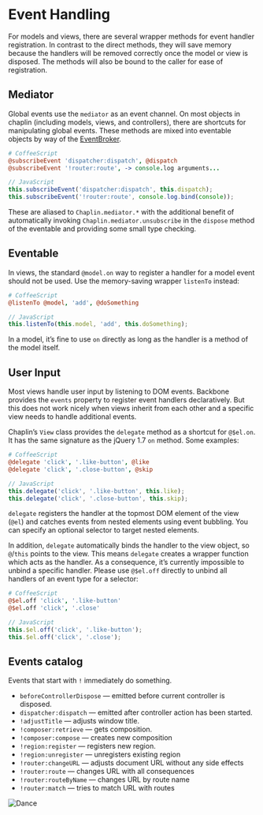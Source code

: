 # Event Handling

For models and views, there are several wrapper methods for event handler registration.
In contrast to the direct methods, they will save memory because the handlers will
be removed correctly once the model or view is disposed. The methods will also be bound
to the caller for ease of registration.

## Mediator

Global events use the `mediator` as an event channel. On most objects
in chaplin (including models, views, and controllers), there are shortcuts
for manipulating global events. These methods are mixed into eventable objects by way of the [EventBroker][].

[EventBroker]: https://github.com/chaplinjs/chaplin/blob/master/docs/chaplin.event_broker.md

```coffeescript
# CoffeeScript
@subscribeEvent 'dispatcher:dispatch', @dispatch
@subscribeEvent '!router:route', -> console.log arguments...
```

```javascript
// JavaScript
this.subscribeEvent('dispatcher:dispatch', this.dispatch);
this.subscribeEvent('!router:route', console.log.bind(console));
```

These are aliased to `Chaplin.mediator.*` with the additional benefit of automatically
invoking `Chaplin.mediator.unsubscribe` in the `dispose` method of the eventable and providing some small
type checking.

## Eventable

In views, the standard `@model.on` way to register a handler for a model event should not be used. Use the memory-saving wrapper `listenTo` instead:

```coffeescript
# CoffeeScript
@listenTo @model, 'add', @doSomething
```

```javascript
// JavaScript
this.listenTo(this.model, 'add', this.doSomething);
```

In a model, it’s fine to use `on` directly as long as the handler is a method of the model itself.

## User Input

Most views handle user input by listening to DOM events. Backbone provides the `events` property to register event handlers declaratively. But this does not work nicely when views inherit from each other and a specific view needs to handle additional events.

Chaplin’s `View` class provides the `delegate` method as a shortcut for `@$el.on`. It has the same signature as the jQuery 1.7 `on` method. Some examples:

```coffeescript
# CoffeeScript
@delegate 'click', '.like-button', @like
@delegate 'click', '.close-button', @skip
```

```javascript
// JavaScript
this.delegate('click', '.like-button', this.like);
this.delegate('click', '.close-button', this.skip);
```

`delegate` registers the handler at the topmost DOM element of the view (`@el`) and catches events from nested elements using event bubbling. You can specify an optional selector to target nested elements.

In addition, `delegate` automatically binds the handler to the view object, so `@`/`this` points to the view. This means `delegate` creates a wrapper function which acts as the handler. As a consequence, it’s currently impossible to unbind a specific handler. Please use `@$el.off` directly to unbind all handlers of an event type for a selector:

```coffeescript
# CoffeeScript
@$el.off 'click', '.like-button'
@$el.off 'click', '.close'
```

```javascript
// JavaScript
this.$el.off('click', '.like-button');
this.$el.off('click', '.close');
```

## Events catalog

Events that start with `!` immediately do something.

* `beforeControllerDispose` — emitted before current controller is disposed.
* `dispatcher:dispatch` — emitted after controller action has been started.
* `!adjustTitle` — adjusts window title.
* `!composer:retrieve` — gets composition.
* `!composer:compose` — creates new composition
* `!region:register` — registers new region.
* `!region:unregister` — unregisters existing region
* `!router:changeURL` — adjusts document URL without any side effects
* `!router:route` — changes URL with all consequences
* `!router:routeByName` — changes URL by route name
* `!router:match` — tries to match URL with routes

![Dance](http://s3.amazonaws.com/imgly_production/3362020/original.jpg)
